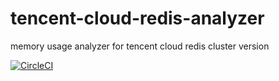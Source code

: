 # tencent-cloud-redis-analyzer
memory usage analyzer for tencent cloud redis cluster version

[![CircleCI](https://circleci.com/gh/HUSTtoKTH/tencent-cloud-redis-analyzer/tree/main.svg?style=svg)](https://circleci.com/gh/HUSTtoKTH/tencent-cloud-redis-analyzer/tree/main)